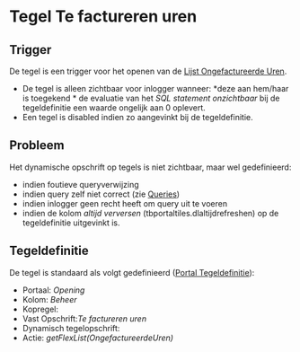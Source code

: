 # Tegel Te factureren uren

## Trigger

De tegel is een trigger voor het openen van de [Lijst Ongefactureerde Uren](/docs/probleemoplossing/portalen_en_moduleschermen/openingsportaal/tegel_te_factureren_uren/lijst_ongefactureerde_uren.md).

  -  De tegel is alleen zichtbaar voor inlogger wanneer:
    *deze aan hem/haar is toegekend
    * de evaluatie van het *SQL statement onzichtbaar* bij de tegeldefinitie een waarde ongelijk aan 0 oplevert.
  - Een tegel is disabled indien zo aangevinkt bij de tegeldefinitie.

## Probleem

Het dynamische opschrift op tegels is niet zichtbaar, maar wel gedefinieerd:

  - indien foutieve queryverwijzing
  - indien query zelf niet correct (zie [Queries](/docs/instellen_inrichten/queries.md))
  - indien inlogger geen recht heeft om query uit te voeren
  - indien de kolom *altijd verversen* (tbportaltiles.dlaltijdrefreshen) op de tegeldefinitie uitgevinkt is.

## Tegeldefinitie

De tegel is standaard als volgt gedefinieerd ([Portal Tegeldefinitie](/docs/instellen_inrichten/portaldefinitie/portal_tegel.md)):

  - Portaal: *Opening*
  - Kolom: *Beheer*
  - Kopregel:
  - Vast Opschrift:*Te factureren uren*
  - Dynamisch tegelopschrift:
  - Actie: *getFlexList(OngefactureerdeUren)*

